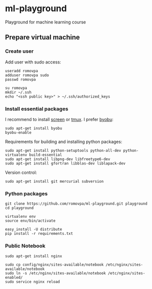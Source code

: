 ml-playground
=============

Playground for machine learning course

## Prepare virtual machine

### Create user

Add user with sudo access:
```
useradd romovpa
adduser romovpa sudo
passwd romovpa

su romovpa
mkdir ~/.ssh
echo "<ssh public key>" > ~/.ssh/authorized_keys
```

### Install essential packages

I recommend to install [screen](http://www.gnu.org/software/screen/) or [tmux](http://tmux.github.io/). I prefer [byobu](http://byobu.co/):
```
sudo apt-get install byobu
byobu-enable
```

Requirements for building and installing python packages:
```
sudo apt-get install python-setuptools python-all-dev python-virtualenv build-essential
sudo apt-get install libpng-dev libfreetype6-dev
sudo apt-get install gfortran libblas-dev liblapack-dev
```

Version control:
```
sudo apt-get install git mercurial subversion
```

### Python packages


```
git clone https://github.com/romovpa/ml-playground.git playground
cd playground

virtualenv env
source env/bin/activate

easy_install -U distribute
pip install -r requirements.txt
```

### Public Notebook

```
sudo apt-get install nginx

sudo cp config/nginx/sites-available/notebook /etc/nginx/sites-available/notebook
sudo ln -s /etc/nginx/sites-available/notebook /etc/nginx/sites-enabled/
sudo service nginx reload
```
